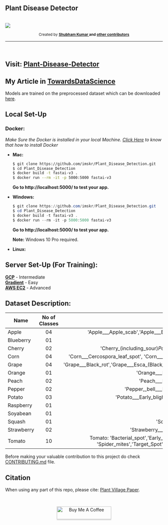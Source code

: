 ## Plant Disease Detector
<br>
<img src="app/static/img1.png">
<br>
<p align="center">
  <sub>
    Created by 
    <a href="https://github.com/imskr">
      <strong>Shubham Kumar </strong>
    </a>
    <strong>and</strong>
    <a href="https://github.com/imskr/Plant_Disease_Detection/graphs/contributors">
      <strong>other contributors</strong>
    </a>
  </sub>
</p>
<hr noshade>
<br>

## Visit: [Plant-Disease-Detector](http://plantdisease.ap-south-1.elasticbeanstalk.com/)

## My Article in [TowardsDataScience](https://t.co/iVmRCeUiDI?amp=1)

Models are trained on the preprocessed dataset which can be downloaded [here](https://drive.google.com/open?id=0B_voCy5O5sXMTFByemhpZllYREU).

## Local Set-Up
### Docker:
*Make Sure the Docker is installed in your local Machine. [Click Here](https://docs.docker.com/install/) to know that how to install Docker*
- **Mac:**
  ```bash
  $ git clone https://github.com/imskr/Plant_Disease_Detection.git
  $ cd Plant_Disease_Detection
  $ docker build -t fastai-v3 .
  $ docker run --rm -it -p 5000:5000 fastai-v3
  ```
  **Go to http://localhost:5000/ to test your app.**

- **Windows:**
  ```PowerShell or Command Prompt
  $ git clone https://github.com/imskr/Plant_Disease_Detection.git
  $ cd Plant_Disease_Detection
  $ docker build -t fastai-v3 .
  $ docker run --rm -it -p 5000:5000 fastai-v3
  ```
  **Go to http://localhost:5000/ to test your app.**
  
  **Note:** Windows 10 Pro required.
    
- **Linux:**

## Server Set-Up (For Training):
**[GCP](https://course.fast.ai/start_gcp.html)**      - Intermediate
<br>**[Gradient](https://course.fast.ai/start_gradient.html)** - Easy</br>
**[AWS EC2](https://course.fast.ai/start_aws.html)**  - Advanced

## Dataset Description:

|Name           | No of Classes | Class Names
| ------------- |:-------------:|:-----------------:|
| Apple     |     04        | 'Apple___Apple_scab','Apple___Black_rot','Apple___Cedar_apple_rust' 'Apple___healthy' |
| Blueberry |     01        | 'Blueberry___healthy' |
| Cherry    |     02        | 'Cherry_(including_sour)_Powdery_mildew', 'Cherry_(including_sour)_healthy' |
| Corn      |     04        | 'Corn___Cercospora_leaf_spot', 'Corn___Common_rust','Corn___Northern_Leaf_Blight','Corn___healthy' |
| Grape     |     04        | 'Grape___Black_rot','Grape___Esca_(Black_Measles)','Leaf_blight_(Isariopsis_Leaf_Spot)','Grape___healthy' |
| Orange    |     01        | 'Orange___Haunglongbing_(Citrus_greening)' |
| Peach     |     02        | 'Peach___Bacterial_spot','Peach___healthy' |
| Pepper    |     02        | 'Pepper,_bell___Bacterial_spot','Pepper,_bell___healthy' |
| Potato    |     03        | 'Potato___Early_blight','Potato___Late_blight','Potato___healthy' |
| Raspberry |     01        | 'Raspberry___healthy' |
| Soyabean  |     01        | 'Soybean___healthy' |
| Squash    |     01        | 'Squash___Powdery_mildew' |
| Strawberry|     02        | 'Strawberry___Leaf_scorch','Strawberry___healthy' |
| Tomato    |     10        | Tomato: 'Bacterial_spot','Early_blight', 'Late_blight', 'Leaf_Mold', 'Septoria_leaf_spot', 'Spider_mites','Target_Spot', 'Yellow_Leaf_Curl_Virus', 'Mosaic_virus', 'Healthy' |

Before making your valuable contribution to this project do check [CONTRIBUTING.md](https://github.com/imskr/Plant_Disease_Detection/blob/master/CONTRIBUTING.md) file.

## Citation
When using any part of this repo, please cite: [Plant Village Paper](https://arxiv.org/abs/1511.08060).

<br>
<p align='center'>
  <a href="https://www.buymeacoffee.com/imskr" target="_blank"><img   src="https://www.buymeacoffee.com/assets/img/custom_images/orange_img.png" alt="Buy Me A Coffee" style="height: 41px !important;width: 174px !important;box-shadow: 0px 3px 2px 0px rgba(190, 190, 190, 0.5) !important;-webkit-box-shadow: 0px 3px 2px 0px rgba(190, 190, 190, 0.5) !important;" ></a>
</p>
